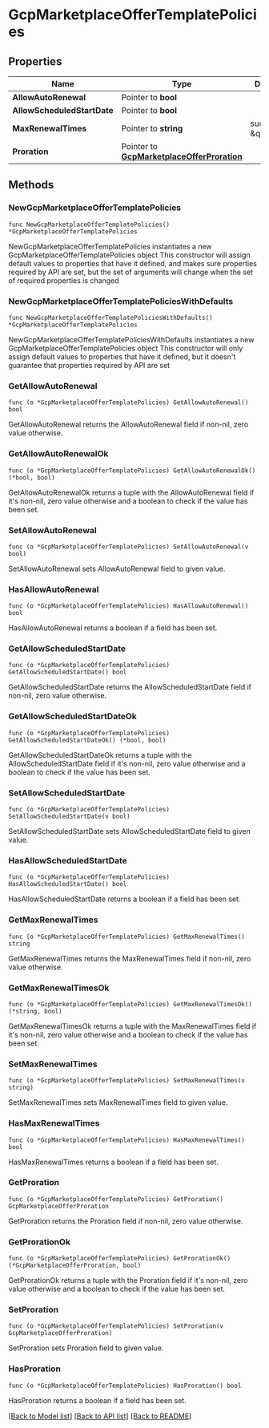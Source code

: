 # GcpMarketplaceOfferTemplatePolicies

## Properties

Name | Type | Description | Notes
------------ | ------------- | ------------- | -------------
**AllowAutoRenewal** | Pointer to **bool** |  | [optional] 
**AllowScheduledStartDate** | Pointer to **bool** |  | [optional] 
**MaxRenewalTimes** | Pointer to **string** | such as \&quot;3\&quot; | [optional] 
**Proration** | Pointer to [**GcpMarketplaceOfferProration**](GcpMarketplaceOfferProration.md) |  | [optional] 

## Methods

### NewGcpMarketplaceOfferTemplatePolicies

`func NewGcpMarketplaceOfferTemplatePolicies() *GcpMarketplaceOfferTemplatePolicies`

NewGcpMarketplaceOfferTemplatePolicies instantiates a new GcpMarketplaceOfferTemplatePolicies object
This constructor will assign default values to properties that have it defined,
and makes sure properties required by API are set, but the set of arguments
will change when the set of required properties is changed

### NewGcpMarketplaceOfferTemplatePoliciesWithDefaults

`func NewGcpMarketplaceOfferTemplatePoliciesWithDefaults() *GcpMarketplaceOfferTemplatePolicies`

NewGcpMarketplaceOfferTemplatePoliciesWithDefaults instantiates a new GcpMarketplaceOfferTemplatePolicies object
This constructor will only assign default values to properties that have it defined,
but it doesn't guarantee that properties required by API are set

### GetAllowAutoRenewal

`func (o *GcpMarketplaceOfferTemplatePolicies) GetAllowAutoRenewal() bool`

GetAllowAutoRenewal returns the AllowAutoRenewal field if non-nil, zero value otherwise.

### GetAllowAutoRenewalOk

`func (o *GcpMarketplaceOfferTemplatePolicies) GetAllowAutoRenewalOk() (*bool, bool)`

GetAllowAutoRenewalOk returns a tuple with the AllowAutoRenewal field if it's non-nil, zero value otherwise
and a boolean to check if the value has been set.

### SetAllowAutoRenewal

`func (o *GcpMarketplaceOfferTemplatePolicies) SetAllowAutoRenewal(v bool)`

SetAllowAutoRenewal sets AllowAutoRenewal field to given value.

### HasAllowAutoRenewal

`func (o *GcpMarketplaceOfferTemplatePolicies) HasAllowAutoRenewal() bool`

HasAllowAutoRenewal returns a boolean if a field has been set.

### GetAllowScheduledStartDate

`func (o *GcpMarketplaceOfferTemplatePolicies) GetAllowScheduledStartDate() bool`

GetAllowScheduledStartDate returns the AllowScheduledStartDate field if non-nil, zero value otherwise.

### GetAllowScheduledStartDateOk

`func (o *GcpMarketplaceOfferTemplatePolicies) GetAllowScheduledStartDateOk() (*bool, bool)`

GetAllowScheduledStartDateOk returns a tuple with the AllowScheduledStartDate field if it's non-nil, zero value otherwise
and a boolean to check if the value has been set.

### SetAllowScheduledStartDate

`func (o *GcpMarketplaceOfferTemplatePolicies) SetAllowScheduledStartDate(v bool)`

SetAllowScheduledStartDate sets AllowScheduledStartDate field to given value.

### HasAllowScheduledStartDate

`func (o *GcpMarketplaceOfferTemplatePolicies) HasAllowScheduledStartDate() bool`

HasAllowScheduledStartDate returns a boolean if a field has been set.

### GetMaxRenewalTimes

`func (o *GcpMarketplaceOfferTemplatePolicies) GetMaxRenewalTimes() string`

GetMaxRenewalTimes returns the MaxRenewalTimes field if non-nil, zero value otherwise.

### GetMaxRenewalTimesOk

`func (o *GcpMarketplaceOfferTemplatePolicies) GetMaxRenewalTimesOk() (*string, bool)`

GetMaxRenewalTimesOk returns a tuple with the MaxRenewalTimes field if it's non-nil, zero value otherwise
and a boolean to check if the value has been set.

### SetMaxRenewalTimes

`func (o *GcpMarketplaceOfferTemplatePolicies) SetMaxRenewalTimes(v string)`

SetMaxRenewalTimes sets MaxRenewalTimes field to given value.

### HasMaxRenewalTimes

`func (o *GcpMarketplaceOfferTemplatePolicies) HasMaxRenewalTimes() bool`

HasMaxRenewalTimes returns a boolean if a field has been set.

### GetProration

`func (o *GcpMarketplaceOfferTemplatePolicies) GetProration() GcpMarketplaceOfferProration`

GetProration returns the Proration field if non-nil, zero value otherwise.

### GetProrationOk

`func (o *GcpMarketplaceOfferTemplatePolicies) GetProrationOk() (*GcpMarketplaceOfferProration, bool)`

GetProrationOk returns a tuple with the Proration field if it's non-nil, zero value otherwise
and a boolean to check if the value has been set.

### SetProration

`func (o *GcpMarketplaceOfferTemplatePolicies) SetProration(v GcpMarketplaceOfferProration)`

SetProration sets Proration field to given value.

### HasProration

`func (o *GcpMarketplaceOfferTemplatePolicies) HasProration() bool`

HasProration returns a boolean if a field has been set.


[[Back to Model list]](../README.md#documentation-for-models) [[Back to API list]](../README.md#documentation-for-api-endpoints) [[Back to README]](../README.md)


